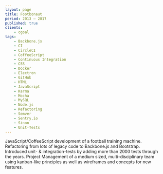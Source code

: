 ```yaml
---
layout: page
title: Footbonaut
period: 2013 – 2017
published: true
clients:
    - cgoal
tags:
    - Backbone.js
    - CI
    - CircleCI
    - CoffeeScript
    - Continuous Integration
    - CSS
    - Docker
    - Electron
    - GitHub
    - HTML
    - JavaScript
    - Karma
    - Mocha
    - MySQL
    - Node.js
    - Refactoring
    - Semver
    - Sentry.io
    - Sinon
    - Unit-Tests
---
```

JavaScript/CoffeeScript development of a football training machine. Refactoring from lots of legacy code to Backbone.js and Bootstrap. Introduced unit- & integration-tests by adding more than 2000 tests through the years.
Project Management of a medium sized, multi-disciplinary team using kanban-like principles as well as wireframes and concepts for new features.
